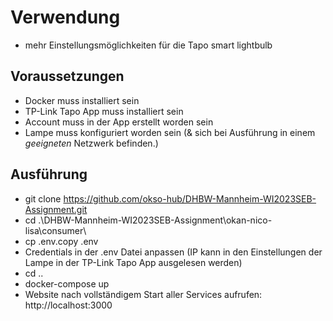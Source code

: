# Verwendung
- mehr Einstellungsmöglichkeiten für die Tapo smart lightbulb

## Voraussetzungen
- Docker muss installiert sein
- TP-Link Tapo App muss installiert sein
- Account muss in der App erstellt worden sein
- Lampe muss konfiguriert worden sein (& sich bei Ausführung in einem *geeigneten* Netzwerk befinden.)

## Ausführung
- git clone https://github.com/okso-hub/DHBW-Mannheim-WI2023SEB-Assignment.git
- cd .\DHBW-Mannheim-WI2023SEB-Assignment\okan-nico-lisa\consumer\
- cp .env.copy .env
- Credentials in der .env Datei anpassen (IP kann in den Einstellungen der Lampe in der TP-Link Tapo App ausgelesen werden)
- cd ..
- docker-compose up
- Website nach vollständigem Start aller Services aufrufen: http://localhost:3000
